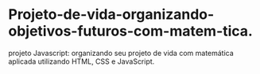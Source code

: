 # Projeto-de-vida-organizando-objetivos-futuros-com-matem-tica.
projeto Javascript: organizando seu projeto de vida com matemática aplicada utilizando HTML, CSS e JavaScript.
